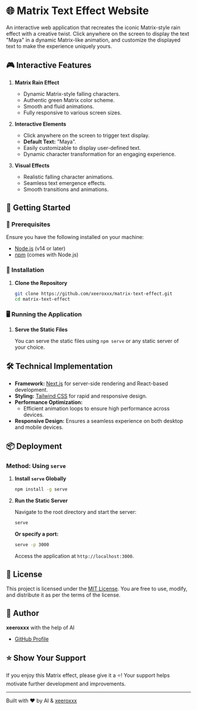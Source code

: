 # 🌐 Matrix Text Effect Website

An interactive web application that recreates the iconic Matrix-style rain effect with a creative twist. Click anywhere on the screen to display the text "Maya" in a dynamic Matrix-like animation, and customize the displayed text to make the experience uniquely yours.

## 🎮 Interactive Features

1. **Matrix Rain Effect**
   - Dynamic Matrix-style falling characters.
   - Authentic green Matrix color scheme.
   - Smooth and fluid animations.
   - Fully responsive to various screen sizes.

2. **Interactive Elements**
   - Click anywhere on the screen to trigger text display.
   - **Default Text:** "Maya".
   - Easily customizable to display user-defined text.
   - Dynamic character transformation for an engaging experience.

3. **Visual Effects**
   - Realistic falling character animations.
   - Seamless text emergence effects.
   - Smooth transitions and animations.

## 🎯 Getting Started

### 🔧 Prerequisites

Ensure you have the following installed on your machine:

- [Node.js](https://nodejs.org/) (v14 or later)
- [npm](https://www.npmjs.com/) (comes with Node.js)

### 🚀 Installation

1. **Clone the Repository**

   ```bash
   git clone https://github.com/xeeroxxx/matrix-text-effect.git
   cd matrix-text-effect
   ```

### 🖥️ Running the Application

1. **Serve the Static Files**

   You can serve the static files using `npm serve` or any static server of your choice.

## 🛠️ Technical Implementation

- **Framework:** [Next.js](https://nextjs.org/) for server-side rendering and React-based development.
- **Styling:** [Tailwind CSS](https://tailwindcss.com/) for rapid and responsive design.
- **Performance Optimization:** 
  - Efficient animation loops to ensure high performance across devices.
- **Responsive Design:** Ensures a seamless experience on both desktop and mobile devices.

## 📦 Deployment

### Method: Using `serve`

1. **Install `serve` Globally**

   ```bash
   npm install -g serve
   ```

2. **Run the Static Server**

   Navigate to the root directory and start the server:

   ```bash
   serve
   ```

   **Or specify a port:**

   ```bash
   serve -p 3000
   ```

   Access the application at `http://localhost:3000`.

## 📝 License

This project is licensed under the [MIT License](LICENSE). You are free to use, modify, and distribute it as per the terms of the license.

## 👤 Author

**xeeroxxx** with the help of AI

- [GitHub Profile](https://github.com/xeeroxxx)

## ⭐️ Show Your Support

If you enjoy this Matrix effect, please give it a ⭐️! Your support helps motivate further development and improvements.

---

Built with ❤️ by AI & [xeeroxxx](https://github.com/xeeroxxx)

